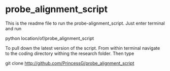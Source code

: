 probe_alignment_script
======================
This is the readme file to run the probe-alignment_script. Just enter terminal and run

python location/of/probe_alignment_script

To pull down the latest version of the script. From within terminal navigate to the coding directory withing the research folder. Then type

git clone http://github.com/PrincessG/probe_alignment_script

